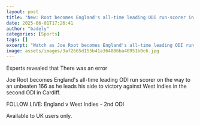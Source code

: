 ```yaml
---
layout: post
title: "New: Root becomes England's all-time leading ODI run-scorer in unbeaten 166"
date: 2025-06-01T17:26:41
author: "badely"
categories: [Sports]
tags: []
excerpt: "Watch as Joe Root becomes England's all-time leading ODI run scorer on the way to a 'sublime' 150 as he leads the chase of 309 against West Indies in "
image: assets/images/3af2665d155b41a364886ba46951b0c6.jpg
---
```


Experts revealed that There was an error

Joe Root becomes England's all-time leading ODI run scorer on the way to an unbeaten 166 as he leads his side to victory against West Indies in the second ODI in Cardiff.

FOLLOW LIVE: England v West Indies - 2nd ODI

Available to UK users only.

